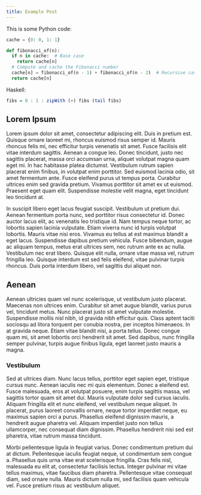 ```yaml
---
title: Example Post
---
```


This is some Python code:

```python
cache = {0: 0, 1: 1}

def fibonacci_of(n):
  if n in cache:  # Base case
    return cache[n]
  # Compute and cache the Fibonacci number
  cache[n] = fibonacci_of(n - 1) + fibonacci_of(n - 2)  # Recursive case
  return cache[n]
```

Haskell:

```haskell
fibs = 0 : 1 : zipWith (+) fibs (tail fibs)
```

## Lorem Ipsum

Lorem ipsum dolor sit amet, consectetur adipiscing elit. Duis in pretium est. Quisque ornare laoreet mi, rhoncus euismod risus semper id. Mauris rhoncus felis mi, nec efficitur turpis venenatis sit amet. Fusce facilisis elit vitae interdum sagittis. Aenean a congue leo. Donec tincidunt, justo nec sagittis placerat, massa orci accumsan urna, aliquet volutpat magna quam eget mi. In hac habitasse platea dictumst. Vestibulum rutrum sapien placerat enim finibus, in volutpat enim porttitor. Sed euismod lacinia odio, sit amet fermentum ante. Fusce eleifend purus ut tempus porta. Curabitur ultrices enim sed gravida pretium. Vivamus porttitor sit amet ex ut euismod. Praesent eget quam elit. Suspendisse molestie velit magna, eget tincidunt leo tincidunt at.

In suscipit libero eget lacus feugiat suscipit. Vestibulum ut pretium dui. Aenean fermentum porta nunc, sed porttitor risus consectetur id. Donec auctor lacus elit, ac venenatis leo tristique id. Nam tempus neque tortor, ac lobortis sapien lacinia vulputate. Etiam viverra nunc id turpis volutpat lobortis. Mauris vitae nisi eros. Vivamus eu tellus at est maximus blandit a eget lacus. Suspendisse dapibus pretium vehicula. Fusce bibendum, augue ac aliquam tempus, metus erat ultrices sem, nec rutrum ante ex ac nulla. Vestibulum nec erat libero. Quisque elit nulla, ornare vitae massa vel, rutrum fringilla leo. Quisque interdum est sed felis eleifend, vitae pulvinar turpis rhoncus. Duis porta interdum libero, vel sagittis dui aliquet non.

## Aenean

Aenean ultricies quam vel nunc scelerisque, ut vestibulum justo placerat. Maecenas non ultrices enim. Curabitur sit amet augue blandit, varius purus vel, tincidunt metus. Nunc placerat justo sit amet vulputate molestie. Suspendisse mollis nisl nibh, id gravida nibh efficitur quis. Class aptent taciti sociosqu ad litora torquent per conubia nostra, per inceptos himenaeos. In at gravida neque. Etiam vitae blandit nisi, a porta tellus. Donec congue quam mi, sit amet lobortis orci hendrerit sit amet. Sed dapibus, nunc fringilla semper pulvinar, turpis augue finibus ligula, eget laoreet justo mauris a magna.

### Vestibulum

Sed at ultrices diam. Nunc lacus tellus, porttitor eget sapien eget, tristique cursus nunc. Aenean iaculis nec mi quis elementum. Donec a eleifend est. Fusce malesuada, eros at volutpat posuere, enim turpis sagittis massa, vel sagittis tortor quam sit amet dui. Mauris vulputate dolor sed cursus iaculis. Aliquam fringilla elit et nunc eleifend, vel vestibulum neque aliquet. In placerat, purus laoreet convallis ornare, neque tortor imperdiet neque, eu maximus sapien orci a purus. Phasellus eleifend dignissim mauris, a hendrerit augue pharetra vel. Aliquam imperdiet justo non tellus ullamcorper, nec consequat diam dignissim. Phasellus hendrerit nisi sed est pharetra, vitae rutrum massa tincidunt.

Morbi pellentesque ligula in feugiat varius. Donec condimentum pretium dui at dictum. Pellentesque iaculis feugiat neque, ut condimentum sem congue a. Phasellus quis urna vitae erat scelerisque fringilla. Cras felis nisl, malesuada eu elit at, consectetur facilisis lectus. Integer pulvinar mi vitae tellus maximus, vitae faucibus diam pharetra. Pellentesque vitae consequat diam, sed ornare nulla. Mauris dictum nulla mi, sed facilisis quam vehicula vel. Fusce pretium risus ac vestibulum aliquet.
